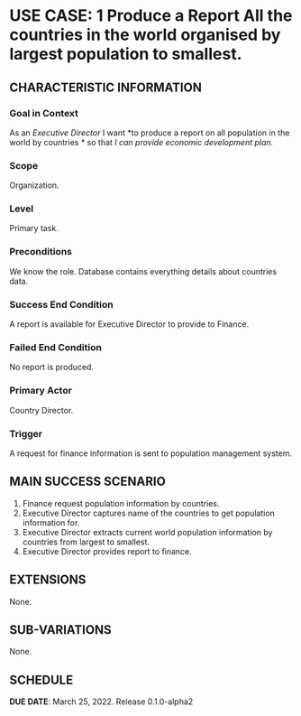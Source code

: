 # USE CASE: 1 Produce a Report All the countries in the world organised by largest population to smallest.

## CHARACTERISTIC INFORMATION

### Goal in Context

As an *Executive Director* I want *to produce a report on all population in the world by countries * so that *I can provide economic development plan.*

### Scope

Organization.

### Level

Primary task.

### Preconditions

We know the role.  Database contains everything details about countries data.

### Success End Condition

A report is available for Executive Director to provide to Finance.

### Failed End Condition

No report is produced.

### Primary Actor

Country Director.

### Trigger

A request for finance information is sent to population management system.

## MAIN SUCCESS SCENARIO

1. Finance request population information by countries.
2. Executive Director captures name of the countries to get population information for.
3. Executive Director extracts current world population information by countries from largest to smallest.
4. Executive Director provides report to finance.

## EXTENSIONS

None.

## SUB-VARIATIONS

None.

## SCHEDULE

**DUE DATE**: March 25, 2022. Release 0.1.0-alpha2